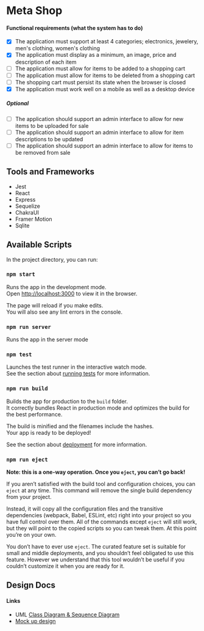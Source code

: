 # Meta Shop

#### Functional requirements (what the system has to do)

- [x] The application must support at least 4 categories; electronics, jewelery, men's clothing, women's clothing
- [x] The application must display as a minimum, an image, price and description of each item
- [ ] The application must allow for items to be added to a shopping cart
- [ ] The application must allow for items to be deleted from a shopping cart
- [ ] The shopping cart must persist its state when the browser is closed
- [x] The application must work well on a mobile as well as a desktop device

##### Optional

- [ ] The application should support an admin interface to allow for new items to be uploaded for sale
- [ ] The application should support an admin interface to allow for item descriptions to be updated
- [ ] The application should support an admin interface to allow for items to be removed from sale

## Tools and Frameworks

- Jest
- React
- Express
- Sequelize
- ChakraUI
- Framer Motion
- Sqlite

## Available Scripts

In the project directory, you can run:

### `npm start`

Runs the app in the development mode.\
Open [http://localhost:3000](http://localhost:3000) to view it in the browser.

The page will reload if you make edits.\
You will also see any lint errors in the console.

### `npm run server`

Runs the app in the server mode

### `npm test`

Launches the test runner in the interactive watch mode.\
See the section about [running tests](https://facebook.github.io/create-react-app/docs/running-tests) for more information.

### `npm run build`

Builds the app for production to the `build` folder.\
It correctly bundles React in production mode and optimizes the build for the best performance.

The build is minified and the filenames include the hashes.\
Your app is ready to be deployed!

See the section about [deployment](https://facebook.github.io/create-react-app/docs/deployment) for more information.

### `npm run eject`

**Note: this is a one-way operation. Once you `eject`, you can’t go back!**

If you aren’t satisfied with the build tool and configuration choices, you can `eject` at any time. This command will remove the single build dependency from your project.

Instead, it will copy all the configuration files and the transitive dependencies (webpack, Babel, ESLint, etc) right into your project so you have full control over them. All of the commands except `eject` will still work, but they will point to the copied scripts so you can tweak them. At this point you’re on your own.

You don’t have to ever use `eject`. The curated feature set is suitable for small and middle deployments, and you shouldn’t feel obligated to use this feature. However we understand that this tool wouldn’t be useful if you couldn’t customize it when you are ready for it.

## Design Docs

#### Links

- UML [Class Diagram & Sequence Diagram](https://excalidraw.com/#json=aD1KB6lg6NxBzQdZiw_Ia,QUXezO4iCetE2_n7lEFHug)
- [Mock up design](https://design.penpot.app/#/workspace/14752740-53b9-11ec-ac6a-dfb9a7b9ff1b/2aa58af0-53b9-11ec-ac6a-dfb9a7b9ff1b?page-id=2aa58af1-53b9-11ec-ac6a-dfb9a7b9ff1b)

